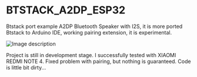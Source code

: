 # BTSTACK_A2DP_ESP32
Btstack port example A2DP Bluetooth Speaker with I2S, it is more ported Btstack to Arduino IDE, working pairing extension, it is experimental.

![Image description](https://github.com/nathalis/BTSTACK_A2DP_ESP32/blob/main/A2DP.png)

Project is still in development stage. I successfully tested with XIAOMI REDMI NOTE 4. Fixed problem with pairing, but nothing is guaranteed. 
Code is little bit dirty...
